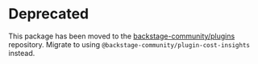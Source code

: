 # Deprecated

This package has been moved to the [backstage-community/plugins](https://github.com/backstage/community-plugins) repository. Migrate to using `@backstage-community/plugin-cost-insights` instead.
